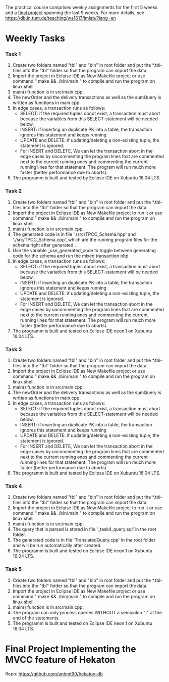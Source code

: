 The practical course comprises weekly assignments for the first 5 weeks and a [final project](#final_project) spanning the last 9 weeks. For more details, see https://db.in.tum.de/teaching/ws1617/imlab/?lang=en

# Weekly Tasks


### Task 1

1. Create two folders named "tbl" and "bin" in root folder and put the *.tbl-files into the "tbl" folder so that the program can import the data.
2. Import the project in Eclipse IDE as New Makefile project or use command " make && ./bin/main " to compile and run the program on linux shell.
3. main() function is in src/main.cpp.
4. The newOrder and the delivery transactions as well as the sumQuery is written as functions in main.cpp.
5. In edge cases, a transaction runs as follows:
	+ SELECT: if the required tuples donot exist, a transaction must abort because the variables from this SELECT-statement will be needed below.
	+ INSERT: if inserting an duplicate PK into a table, the transaction ignores this statement and keeps running 
	+ UPDATE and DELETE: if updating/deleting a non-existing tuple, the statement is ignored.
	+ For INSERT and DELETE, We can let the transaction abort in the edge cases by uncommenting the program lines that are commented next to the current running ones and commenting the current running lines for that statement. The program will run much more faster (better performance due to aborts).
6. The programm is built and tested by Eclipse IDE on Xubuntu 16.04 LTS.

### Task 2

1. Create two folders named "tbl" and "bin" in root folder and put the *.tbl-files into the "tbl" folder so that the program can import the data.
2. Import the project in Eclipse IDE as New Makefile project to run it or use command " make && ./bin/main " to compile and run the program on linux shell.
3. main() function is in src/main.cpp.
4. The generated code is in file './src/TPCC_Schema.hpp' and './src/TPCC_Schema.cpp', which are the running program files for the schema right after generated . 
5. Use the  variable _use_generated_code to toggle between generating code for the schema and run the mixed transaction oltp.
6. In edge cases, a transaction runs as follows:
	+ SELECT: if the required tuples donot exist, a transaction must abort because the variables from this SELECT-statement will be needed below.
	+ INSERT: if inserting an duplicate PK into a table, the transaction ignores this statement and keeps running 
	+ UPDATE and DELETE: if updating/deleting a non-existing tuple, the statement is ignored.
	+ For INSERT and DELETE, We can let the transaction abort in the edge cases by uncommenting the program lines that are commented next to the current running ones and commenting the current running lines for that statement. The program will run much more faster (better performance due to aborts).
7. The programm is built and tested on Eclipse IDE neon.1 on Xubuntu 16.04 LTS.

### Task 3

1. Create two folders named "tbl" and "bin" in root folder and put the *.tbl-files into the "tbl" folder so that the program can import the data.
2. Import the project in Eclipse IDE as New Makefile project or use command " make && ./bin/main " to compile and run the program on linux shell.
3. main() function is in src/main.cpp.
4. The newOrder and the delivery transactions as well as the sumQuery is written as functions in main.cpp.
5. In edge cases, a transaction runs as follows:
	+ SELECT: if the required tuples donot exist, a transaction must abort because the variables from this SELECT-statement will be needed below.
	+ INSERT: if inserting an duplicate PK into a table, the transaction ignores this statement and keeps running 
	+ UPDATE and DELETE: if updating/deleting a non-existing tuple, the statement is ignored.
	+ For INSERT and DELETE, We can let the transaction abort in the edge cases by uncommenting the program lines that are commented next to the current running ones and commenting the current running lines for that statement. The program will run much more faster (better performance due to aborts).
6. The programm is built and tested by Eclipse IDE on Xubuntu 16.04 LTS.

### Task 4

1. Create two folders named "tbl" and "bin" in root folder and put the *.tbl-files into the "tbl" folder so that the program can import the data.
2. Import the project in Eclipse IDE as New Makefile project to run it or use command " make && ./bin/main " to compile and run the program on linux shell.
3. main() function is in src/main.cpp.
4. The query that is parsed is stored in file '_task4_query.sql' in the root folder.
5. The generated code is in file 'TranslatedQuery.cpp' in the root folder and will be run automatically after created.
6. The programm is built and tested on Eclipse IDE neon.1 on Xubuntu 16.04 LTS.

### Task 5

1. Create two folders named "tbl" and "bin" in root folder and put the *.tbl-files into the "tbl" folder so that the program can import the data.
2. Import the project in Eclipse IDE as New Makefile project or use command " make && ./bin/main " to compile and run the program on linux shell.
3. main() function is in src/main.cpp.
4. The program can only process queries WITHOUT a semicolon ";" at the end of the statements.
5. The programm is built and tested on Eclipse IDE neon.1 on Xubuntu 16.04 LTS.

<a name="final_project"></a>
# Final Project Implementing the MVCC feature of Hekaton

Repo: https://github.com/anhmt90/hekaton-db

